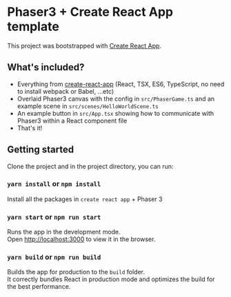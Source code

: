 # Phaser3 + Create React App template

This project was bootstrapped with [Create React App](https://github.com/facebook/create-react-app).

## What's included?

- Everything from [create-react-app](https://github.com/facebook/create-react-app) (React, TSX, ES6, TypeScript, no need to install webpack or Babel, ...etc)
- Overlaid Phaser3 canvas with the config in `src/PhaserGame.ts` and an example scene in `src/scenes/HelloWorldScene.ts`
- An example button in `src/App.tsx` showing how to communicate with Phaser3 within a React component file
- That's it!

## Getting started

Clone the project and in the project directory, you can run:

### `yarn install` or `npm install`

Install all the packages in `create react app` + Phaser 3

### `yarn start` or `npm run start`

Runs the app in the development mode.\
Open [http://localhost:3000](http://localhost:3000) to view it in the browser.

### `yarn build` or `npm run build`

Builds the app for production to the `build` folder.\
It correctly bundles React in production mode and optimizes the build for the best performance.
